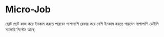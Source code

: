 # Micro-Job
ছোট ছোট কাজ করে ইনকাম করতে পারবেন পাশাপাশি রেফার করে বেশি ইনকাম করতে পারবেন পাশাপাশি ডেইলি স্যালারি সিস্টেম আছে 
